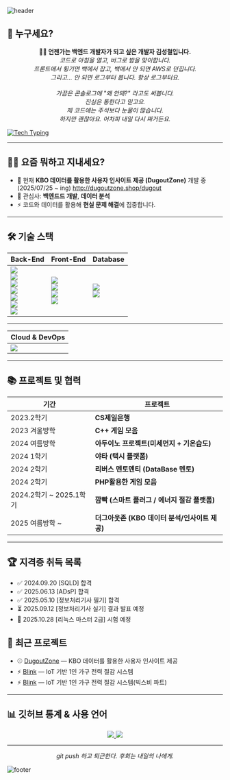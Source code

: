 <!-- 헤더 -->
![header](https://capsule-render.vercel.app/api?type=waving&color=0:8b5cf6,100:00f0ff&height=200&section=header&text=Welcome%20to%20sungchul's%20GitHub!&fontSize=40&fontColor=ffffff&animation=twinkling)



## 🤔 누구세요?
<p align="center">
  <b>🧑‍💻 언젠가는  백엔드 개발자가 되고 싶은 개발자 김성철입니다.</b><br>
  <i>코드로 아침을 열고, 버그로 밤을 맞이합니다.</i><br>
  <i>프론트에서 튕기면 백에서 잡고, 백에서 안 되면 AWS로 던집니다.</i><br>
  <i>그리고... 안 되면 로그부터 봅니다. 항상 로그부터요.</i><br><br>
  <i>가끔은 콘솔로그에 "왜 안돼?" 라고도 써봅니다.</i><br>
  <i>진심은 통한다고 믿고요.</i><br>
  <i>제 코드에는 주석보다 눈물이 많습니다.</i><br>
  <i>하지만 괜찮아요. 어차피 내일 다시 짜거든요.</i>
</p>




<!-- 타이핑 애니메이션 -->
[![Tech Typing](https://readme-typing-svg.herokuapp.com?font=Fira+Code&weight=600&size=22&duration=3500&pause=900&color=00F0FF&width=720&lines=Java+%7C+Spring+Boot;MySQL+%7C+MongoDB;AWS;Python+%7C+Prophet;JavaScript;C%2B%2B;PHP;Arduino)](https://git.io/typing-svg)

---

## 👨‍💻 요즘 뭐하고 지내세요?
- 🔭 현재 **KBO 데이터를 활용한 사용자 인사이트 제공 (DugoutZone)** 개발 중(2025/07/25 ~ ing) http://dugoutzone.shop/dugout
- 🌱 관심사: **백엔드드 개발**, **데이터 분석**
- ⚡ 코드와 데이터를 활용해 **현실 문제 해결**에 집중합니다.

---


## 🛠 기술 스택

| Back-End | Front-End | Database |
|----------|-----------|----------|
| <img src="https://img.shields.io/badge/Java-ED8B00?style=flat&logo=openjdk&logoColor=white"/> <br> <img src="https://img.shields.io/badge/SpringBoot-6DB33F?style=flat&logo=springboot&logoColor=white"/> <br> <img src="https://img.shields.io/badge/PHP-777BB4?style=flat&logo=php&logoColor=white"/> <br> <img src="https://img.shields.io/badge/Python-3776AB?style=flat&logo=python&logoColor=white"/> <br> <img src="https://img.shields.io/badge/Prophet-023047?style=flat&logoColor=white"/> <br> <img src="https://img.shields.io/badge/Bixby-563ACC?style=flat&logo=samsung&logoColor=white"/> <br> <img src="https://img.shields.io/badge/C++-00599C?style=flat&logo=cplusplus&logoColor=white"/> | <img src="https://img.shields.io/badge/JavaScript-F7DF1E?style=flat&logo=javascript&logoColor=black"/> <br> <img src="https://img.shields.io/badge/HTML5-E34F26?style=flat&logo=html5&logoColor=white"/> <br> <img src="https://img.shields.io/badge/CSS3-1572B6?style=flat&logo=css3&logoColor=white"/> <br> <img src="https://img.shields.io/badge/Arduino-00979D?style=flat&logo=arduino&logoColor=white"/> | <img src="https://img.shields.io/badge/MySQL-4479A1?style=flat&logo=mysql&logoColor=white"/> <br> <img src="https://img.shields.io/badge/MongoDB-47A248?style=flat&logo=mongodb&logoColor=white"/> |

---

| Cloud & DevOps |
|----------------|
| <img src="https://img.shields.io/badge/AWS-232F3E?style=flat&logo=amazonaws&logoColor=white"/> |




---

## 📚 프로젝트 및 협력
| 기간 | 프로젝트 |
|------|----------|
| 2023.2학기 | **CS제일은행** |
| 2023 겨울방학 | **C++ 게임 모음** |
| 2024 여름방학 | **아두이노 프로젝트(미세먼지 + 기온습도)** |
| 2024 1학기 | **야타 (택시 플랫폼)** |
| 2024 2학기 | **리버스 멘토멘티 (DataBase 멘토)** |
| 2024 2학기 | **PHP활용한 게임 모음** |
| 2024.2학기 ~ 2025.1학기 | **깜빡 (스마트 플러그 / 에너지 절감 플랫폼)** |
| 2025 여름방학 ~ | **더그아웃존 (KBO 데이터 분석/인사이트 제공)** |

---

## 🏆 지격증 취득 목록
- ✅ 2024.09.20 [SQLD] 합격  
- ✅ 2025.06.13 [ADsP] 합격  
- ✅ 2025.05.10 [정보처리기사 필기] 합격  
- ⏳ 2025.09.12 [정보처리기사 실기] 결과 발표 예정  
- 📝 2025.10.28 [리눅스 마스터 2급] 시험 예정  



## 🚀 최근 프로젝트
- ⚾ [DugoutZone](https://github.com/SungChul23/SpringStudy) — KBO 데이터를 활용한 사용자 인사이트 제공
- ⚡ [Blink](https://github.com/junyoung011019/aiot_smart_home_spring) — IoT 기반 1인 가구 전력 절감 시스템
- ⚡ [Blink](https://github.com/SungChul23/Bixby) — IoT 기반 1인 가구 전력 절감 시스템(빅스비 파트)



---
## 📊 깃허브 통계 & 사용 언어

<p align="center">
  <a href="https://github.com/SungChul23">
    <img src="https://github-readme-stats.vercel.app/api?username=SungChul23&show_icons=true&theme=radical" />
  </a>
  <a href="https://github.com/SungChul23">
    <img src="https://github-readme-stats.vercel.app/api/top-langs/?username=SungChul23&layout=compact&theme=radical" />
  </a>
</p>

---

<p align="center">
  <i>git push 하고 퇴근한다. 후회는 내일의 나에게.</i>
</p>

![footer](https://capsule-render.vercel.app/api?type=waving&color=0:00f0ff,100:8b5cf6&height=120&section=footer)


